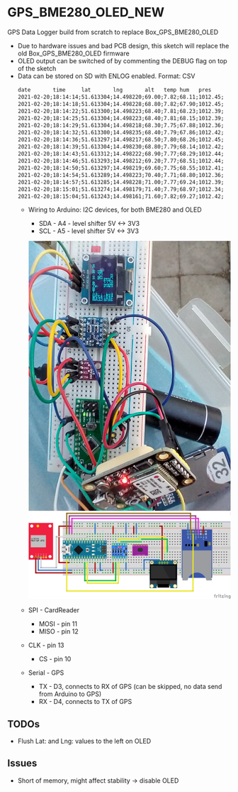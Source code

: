 # GPS_BME280_OLED_NEW
GPS Data Logger build from scratch to replace Box_GPS_BME280_OLED

* Due to hardware issues and bad PCB design, this sketch will replace
  the old Box_GPS_BME280_OLED firmware
* OLED output can be switched of by commenting the DEBUG flag on top of the sketch
* Data can be stored on SD with ENLOG enabled. Format: CSV
  ```
  date       time     lat       lng       alt   temp hum   pres
  2021-02-20;18:14:14;51.613304;14.498220;69.00;7.82;68.11;1012.45;
  2021-02-20;18:14:18;51.613304;14.498228;68.80;7.82;67.90;1012.45;
  2021-02-20;18:14:22;51.613300;14.498223;68.40;7.81;68.23;1012.39;
  2021-02-20;18:14:25;51.613304;14.498223;68.40;7.81;68.15;1012.39;
  2021-02-20;18:14:29;51.613304;14.498218;68.30;7.75;67.88;1012.36;
  2021-02-20;18:14:32;51.613300;14.498235;68.40;7.79;67.86;1012.42;
  2021-02-20;18:14:36;51.613297;14.498217;68.50;7.80;68.26;1012.45;
  2021-02-20;18:14:39;51.613304;14.498230;68.80;7.79;68.14;1012.42;
  2021-02-20;18:14:43;51.613312;14.498222;68.90;7.77;68.29;1012.44;
  2021-02-20;18:14:46;51.613293;14.498212;69.20;7.77;68.51;1012.44;
  2021-02-20;18:14:50;51.613297;14.498219;69.60;7.75;68.55;1012.41;
  2021-02-20;18:14:54;51.613289;14.498223;70.40;7.71;68.80;1012.36;
  2021-02-20;18:14:57;51.613285;14.498228;71.00;7.77;69.24;1012.39;
  2021-02-20;18:15:01;51.613274;14.498179;71.40;7.79;68.97;1012.34;
  2021-02-20;18:15:04;51.613243;14.498161;71.60;7.82;69.27;1012.42;  
  ```
  * Wiring to Arduino:
    I2C devices, for both BME280 and OLED
    * SDA - A4 - level shifter 5V <-> 3V3
    * SCL - A5 - level shifter 5V <-> 3V3

    ![](https://github.com/NaWiSchool/GPS_BME280_OLED_NEW/blob/main/Images/IMG_20210220_171854512_HDR.jpg)
    ![](https://github.com/NaWiSchool/GPS_BME280_OLED_NEW/blob/main/Fritzing/GPS_BME280_OLED_NEW_Fritzing_Steckplatine.png)
    
  * SPI - CardReader
    * MOSI - pin 11
    * MISO - pin 12
  * CLK - pin 13
    * CS - pin 10
  
  * Serial - GPS
    * TX - D3, connects to RX of GPS (can be skipped, no data send from Arduino to GPS)
    * RX - D4, connects to TX of GPS

## TODOs

  * Flush Lat: and Lng: values to the left on OLED

## Issues

  * Short of memory, might affect stability -> disable OLED


